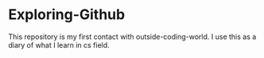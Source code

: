 # Exploring-Github
This repository is my first contact with outside-coding-world. I use this as a diary of what I learn in cs field.

